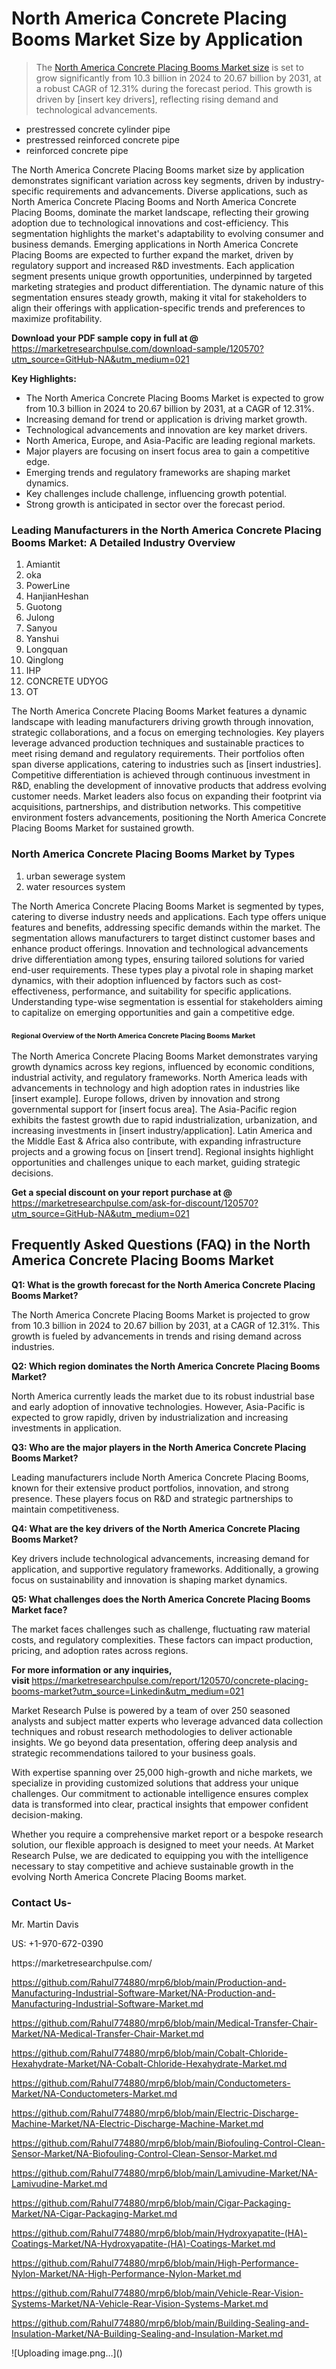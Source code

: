 <h1>North America Concrete Placing Booms Market&nbsp;Size by Application</h1><blockquote><p>The <a href="https://marketresearchpulse.com/download-sample/120570?utm_source=GitHub-NA&amp;utm_medium=021">North America Concrete Placing Booms Market size</a> is set to grow significantly from 10.3 billion in 2024 to 20.67 billion by 2031, at a robust CAGR of 12.31% during the forecast period. This growth is driven by [insert key drivers], reflecting rising demand and technological advancements.</p></blockquote><ul><li> prestressed concrete cylinder pipe<li> prestressed reinforced concrete pipe<li> reinforced concrete pipe</li></ul><p>The North America Concrete Placing Booms market size by application demonstrates significant variation across key segments, driven by industry-specific requirements and advancements. Diverse applications, such as North America Concrete Placing Booms and North America Concrete Placing Booms, dominate the market landscape, reflecting their growing adoption due to technological innovations and cost-efficiency. This segmentation highlights the market's adaptability to evolving consumer and business demands. Emerging applications in North America Concrete Placing Booms are expected to further expand the market, driven by regulatory support and increased R&D investments. Each application segment presents unique growth opportunities, underpinned by targeted marketing strategies and product differentiation. The dynamic nature of this segmentation ensures steady growth, making it vital for stakeholders to align their offerings with application-specific trends and preferences to maximize profitability.</p><p><strong>Download your PDF sample copy in full at @ </strong><a href="https://marketresearchpulse.com/download-sample/120570?utm_source=GitHub-NA&amp;utm_medium=021">https://marketresearchpulse.com/download-sample/120570?utm_source=GitHub-NA&amp;utm_medium=021</a></p><p><strong>Key Highlights: </strong></p><ul><li>The North America Concrete Placing Booms Market is expected to grow from 10.3 billion in 2024 to 20.67 billion by 2031, at a CAGR of 12.31%.</li><li>Increasing demand for trend or application is driving market growth.</li><li>Technological advancements and innovation are key market drivers.</li><li>North America, Europe, and Asia-Pacific are leading regional markets.</li><li>Major players are focusing on insert focus area to gain a competitive edge.</li><li>Emerging trends and regulatory frameworks are shaping market dynamics.</li><li>Key challenges include challenge, influencing growth potential.</li><li>Strong growth is anticipated in sector over the forecast period.</li></ul><h3>Leading Manufacturers in the North America Concrete Placing Booms Market: A Detailed Industry Overview</h3><ol><li> Amiantit</li><li>oka</li><li>PowerLine</li><li>HanjianHeshan</li><li>Guotong</li><li>Julong</li><li>Sanyou</li><li>Yanshui</li><li>Longquan</li><li>Qinglong</li><li>IHP</li><li>CONCRETE UDYOG</li><li>OT</li></ol><div class="flex max-w-full flex-col flex-grow"><div class="min-h-8 text-message flex w-full flex-col items-end gap-2 whitespace-normal break-words [.text-message+&amp;]:mt-5" dir="auto" data-message-author-role="assistant" data-message-id="fd8432e4-4910-450d-b182-61b7bfb0a01f" data-message-model-slug="gpt-4o"><div class="flex w-full flex-col gap-1 empty:hidden first:pt-[3px]"><div class="markdown prose w-full break-words dark:prose-invert light"><p>The North America Concrete Placing Booms Market features a dynamic landscape with leading manufacturers driving growth through innovation, strategic collaborations, and a focus on emerging technologies. Key players leverage advanced production techniques and sustainable practices to meet rising demand and regulatory requirements. Their portfolios often span diverse applications, catering to industries such as [insert industries]. Competitive differentiation is achieved through continuous investment in R&amp;D, enabling the development of innovative products that address evolving customer needs. Market leaders also focus on expanding their footprint via acquisitions, partnerships, and distribution networks. This competitive environment fosters advancements, positioning the North America Concrete Placing Booms Market for sustained growth.</p></div></div></div></div><h3>North America Concrete Placing Booms Market by Types</h3><ol><li> urban sewerage system<li> water resources system</li></ol><div class="flex max-w-full flex-col flex-grow"><div class="min-h-8 text-message flex w-full flex-col items-end gap-2 whitespace-normal break-words [.text-message+&amp;]:mt-5" dir="auto" data-message-author-role="assistant" data-message-id="084470be-0bb7-4664-bddf-5156b4f41249" data-message-model-slug="gpt-4o-mini"><div class="flex w-full flex-col gap-1 empty:hidden first:pt-[3px]"><div class="markdown prose w-full break-words dark:prose-invert light"><p>The North America Concrete Placing Booms Market is segmented by types, catering to diverse industry needs and applications. Each type offers unique features and benefits, addressing specific demands within the market. The segmentation allows manufacturers to target distinct customer bases and enhance product offerings. Innovation and technological advancements drive differentiation among types, ensuring tailored solutions for varied end-user requirements. These types play a pivotal role in shaping market dynamics, with their adoption influenced by factors such as cost-effectiveness, performance, and suitability for specific applications. Understanding type-wise segmentation is essential for stakeholders aiming to capitalize on emerging opportunities and gain a competitive edge.</p></div></div></div></div><h3><span style="font-size: 11px;">Regional Overview of the North America Concrete Placing Booms Market</span></h3><div class="flex max-w-full flex-col flex-grow"><div class="min-h-8 text-message flex w-full flex-col items-end gap-2 whitespace-normal break-words [.text-message+&amp;]:mt-5" dir="auto" data-message-author-role="assistant" data-message-id="e9038762-ce64-4e30-91c9-9bd413514231" data-message-model-slug="gpt-4o-mini"><div class="flex w-full flex-col gap-1 empty:hidden first:pt-[3px]"><div class="markdown prose w-full break-words dark:prose-invert light"><p>The North America Concrete Placing Booms Market demonstrates varying growth dynamics across key regions, influenced by economic conditions, industrial activity, and regulatory frameworks. North America leads with advancements in technology and high adoption rates in industries like [insert example]. Europe follows, driven by innovation and strong governmental support for [insert focus area]. The Asia-Pacific region exhibits the fastest growth due to rapid industrialization, urbanization, and increasing investments in [insert industry/application]. Latin America and the Middle East &amp; Africa also contribute, with expanding infrastructure projects and a growing focus on [insert trend]. Regional insights highlight opportunities and challenges unique to each market, guiding strategic decisions.</p></div></div></div></div><p><strong>Get a special discount on your report purchase at @ </strong><a href="https://marketresearchpulse.com/ask-for-discount/120570?utm_source=GitHub-NA&amp;utm_medium=021">https://marketresearchpulse.com/ask-for-discount/120570?utm_source=GitHub-NA&amp;utm_medium=021</a></p><h2>Frequently Asked Questions (FAQ) in the North America Concrete Placing Booms Market</h2><p><strong>Q1: What is the growth forecast for the North America Concrete Placing Booms Market?</strong></p><p>The North America Concrete Placing Booms Market is projected to grow from 10.3 billion in 2024 to 20.67 billion by 2031, at a CAGR of 12.31%. This growth is fueled by advancements in trends and rising demand across industries.</p><p><strong>Q2: Which region dominates the North America Concrete Placing Booms Market?</strong></p><p>North America currently leads the market due to its robust industrial base and early adoption of innovative technologies. However, Asia-Pacific is expected to grow rapidly, driven by industrialization and increasing investments in application.</p><p><strong>Q3: Who are the major players in the North America Concrete Placing Booms Market?</strong></p><p>Leading manufacturers include North America Concrete Placing Booms, known for their extensive product portfolios, innovation, and strong presence. These players focus on R&amp;D and strategic partnerships to maintain competitiveness.</p><p><strong>Q4: What are the key drivers of the North America Concrete Placing Booms Market?</strong></p><p>Key drivers include technological advancements, increasing demand for application, and supportive regulatory frameworks. Additionally, a growing focus on sustainability and innovation is shaping market dynamics.</p><p><strong>Q5: What challenges does the North America Concrete Placing Booms Market face?</strong></p><p>The market faces challenges such as challenge, fluctuating raw material costs, and regulatory complexities. These factors can impact production, pricing, and adoption rates across regions.</p><p><strong>For more information or any inquiries, visit&nbsp;</strong><a href="https://marketresearchpulse.com/report/120570/concrete-placing-booms-market?utm_source=Linkedin&utm_medium=021">https://marketresearchpulse.com/report/120570/concrete-placing-booms-market?utm_source=Linkedin&utm_medium=021</a></p><p>Market Research Pulse is powered by a team of over 250 seasoned analysts and subject matter experts who leverage advanced data collection techniques and robust research methodologies to deliver actionable insights. We go beyond data presentation, offering deep analysis and strategic recommendations tailored to your business goals.</p><p>With expertise spanning over 25,000 high-growth and niche markets, we specialize in providing customized solutions that address your unique challenges. Our commitment to actionable intelligence ensures complex data is transformed into clear, practical insights that empower confident decision-making.</p><p>Whether you require a comprehensive market report or a bespoke research solution, our flexible approach is designed to meet your needs. At Market Research Pulse, we are dedicated to equipping you with the intelligence necessary to stay competitive and achieve sustainable growth in the evolving North America Concrete Placing Booms market.</p><h3><strong>Contact Us-</strong></h3><p>Mr. Martin Davis</p><p>US: +1-970-672-0390</p><p>https://marketresearchpulse.com/</p><p><a href="https://github.com/Rahul774880/mrp6/blob/main/Production-and-Manufacturing-Industrial-Software-Market/NA-Production-and-Manufacturing-Industrial-Software-Market.md">https://github.com/Rahul774880/mrp6/blob/main/Production-and-Manufacturing-Industrial-Software-Market/NA-Production-and-Manufacturing-Industrial-Software-Market.md</a></p><p><a href="https://github.com/Rahul774880/mrp6/blob/main/Medical-Transfer-Chair-Market/NA-Medical-Transfer-Chair-Market.md">https://github.com/Rahul774880/mrp6/blob/main/Medical-Transfer-Chair-Market/NA-Medical-Transfer-Chair-Market.md</a></p><p><a href="https://github.com/Rahul774880/mrp6/blob/main/Cobalt-Chloride-Hexahydrate-Market/NA-Cobalt-Chloride-Hexahydrate-Market.md">https://github.com/Rahul774880/mrp6/blob/main/Cobalt-Chloride-Hexahydrate-Market/NA-Cobalt-Chloride-Hexahydrate-Market.md</a></p><p><a href="https://github.com/Rahul774880/mrp6/blob/main/Conductometers-Market/NA-Conductometers-Market.md">https://github.com/Rahul774880/mrp6/blob/main/Conductometers-Market/NA-Conductometers-Market.md</a></p><p><a href="https://github.com/Rahul774880/mrp6/blob/main/Electric-Discharge-Machine-Market/NA-Electric-Discharge-Machine-Market.md">https://github.com/Rahul774880/mrp6/blob/main/Electric-Discharge-Machine-Market/NA-Electric-Discharge-Machine-Market.md</a></p><p><a href="https://github.com/Rahul774880/mrp6/blob/main/Biofouling-Control-Clean-Sensor-Market/NA-Biofouling-Control-Clean-Sensor-Market.md">https://github.com/Rahul774880/mrp6/blob/main/Biofouling-Control-Clean-Sensor-Market/NA-Biofouling-Control-Clean-Sensor-Market.md</a></p><p><a href="https://github.com/Rahul774880/mrp6/blob/main/Lamivudine-Market/NA-Lamivudine-Market.md">https://github.com/Rahul774880/mrp6/blob/main/Lamivudine-Market/NA-Lamivudine-Market.md</a></p><p><a href="https://github.com/Rahul774880/mrp6/blob/main/Cigar-Packaging-Market/NA-Cigar-Packaging-Market.md">https://github.com/Rahul774880/mrp6/blob/main/Cigar-Packaging-Market/NA-Cigar-Packaging-Market.md</a></p><p><a href="https://github.com/Rahul774880/mrp6/blob/main/Hydroxyapatite-(HA)-Coatings-Market/NA-Hydroxyapatite-(HA)-Coatings-Market.md">https://github.com/Rahul774880/mrp6/blob/main/Hydroxyapatite-(HA)-Coatings-Market/NA-Hydroxyapatite-(HA)-Coatings-Market.md</a></p><p><a href="https://github.com/Rahul774880/mrp6/blob/main/High-Performance-Nylon-Market/NA-High-Performance-Nylon-Market.md">https://github.com/Rahul774880/mrp6/blob/main/High-Performance-Nylon-Market/NA-High-Performance-Nylon-Market.md</a></p><p><a href="https://github.com/Rahul774880/mrp6/blob/main/Vehicle-Rear-Vision-Systems-Market/NA-Vehicle-Rear-Vision-Systems-Market.md">https://github.com/Rahul774880/mrp6/blob/main/Vehicle-Rear-Vision-Systems-Market/NA-Vehicle-Rear-Vision-Systems-Market.md</a></p><p><a href="https://github.com/Rahul774880/mrp6/blob/main/Building-Sealing-and-Insulation-Market/NA-Building-Sealing-and-Insulation-Market.md">https://github.com/Rahul774880/mrp6/blob/main/Building-Sealing-and-Insulation-Market/NA-Building-Sealing-and-Insulation-Market.md</a></p>
![Uploading image.png…]()
